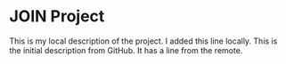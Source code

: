 # JOIN Project

This is my local description of the project.
I added this line locally.
This is the initial description from GitHub.
It has a line from the remote.